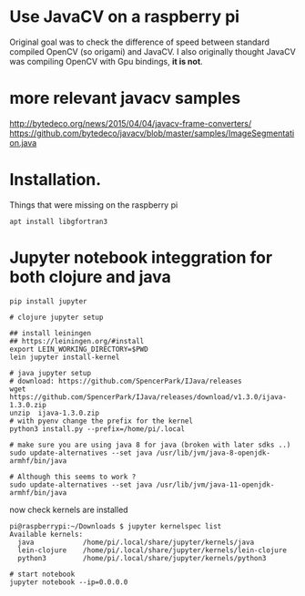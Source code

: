 # Use JavaCV on a raspberry pi

Original goal was to check the difference of speed between standard compiled OpenCV (so origami) and JavaCV.
I also originally thought JavaCV was compiling OpenCV with Gpu bindings, **it is not**.




# more relevant javacv samples

http://bytedeco.org/news/2015/04/04/javacv-frame-converters/
https://github.com/bytedeco/javacv/blob/master/samples/ImageSegmentation.java

# Installation.

Things that were missing on the raspberry pi

```
apt install libgfortran3
```

# Jupyter notebook integgration for both clojure and java

```
pip install jupyter

# clojure jupyter setup

## install leiningen
## https://leiningen.org/#install
export LEIN_WORKING_DIRECTORY=$PWD
lein jupyter install-kernel

# java jupyter setup
# download: https://github.com/SpencerPark/IJava/releases
wget https://github.com/SpencerPark/IJava/releases/download/v1.3.0/ijava-1.3.0.zip
unzip  ijava-1.3.0.zip
# with pyenv change the prefix for the kernel
python3 install.py --prefix=/home/pi/.local

# make sure you are using java 8 for java (broken with later sdks ..)
sudo update-alternatives --set java /usr/lib/jvm/java-8-openjdk-armhf/bin/java

# Although this seems to work ?
sudo update-alternatives --set java /usr/lib/jvm/java-11-openjdk-armhf/bin/java
```


now check kernels are installed
```
pi@raspberrypi:~/Downloads $ jupyter kernelspec list 
Available kernels:
  java            /home/pi/.local/share/jupyter/kernels/java
  lein-clojure    /home/pi/.local/share/jupyter/kernels/lein-clojure
  python3         /home/pi/.local/share/jupyter/kernels/python3
```

```
# start notebook
jupyter notebook --ip=0.0.0.0

```